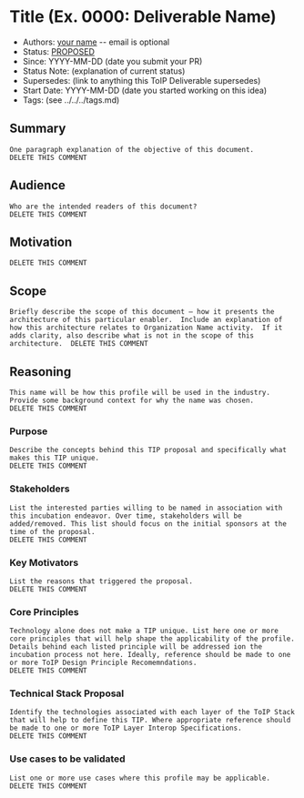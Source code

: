 # Title (Ex. 0000: Deliverable Name)
- Authors: [your name](you@github-email) -- email is optional
- Status: [PROPOSED](/README.md#proposed)
- Since: YYYY-MM-DD (date you submit your PR)
- Status Note: (explanation of current status)  
- Supersedes: (link to anything this ToIP Deliverable  supersedes)
- Start Date: YYYY-MM-DD (date you started working on this idea)
- Tags: (see ../../../tags.md)

## Summary

```
One paragraph explanation of the objective of this document.
DELETE THIS COMMENT
```

## Audience
```
Who are the intended readers of this document?
DELETE THIS COMMENT
```

## Motivation

```Why are we doing this? What use cases does it support? What is the expected outcome?
DELETE THIS COMMENT
```

## Scope

```
Briefly describe the scope of this document – how it presents the architecture of this particular enabler.  Include an explanation of how this architecture relates to Organization Name activity.  If it adds clarity, also describe what is not in the scope of this architecture.  DELETE THIS COMMENT
```

## Reasoning
```
This name will be how this profile will be used in the industry. Provide some background context for why the name was chosen.
DELETE THIS COMMENT
```

### Purpose
```
Describe the concepts behind this TIP proposal and specifically what makes this TIP unique.
DELETE THIS COMMENT
```

### Stakeholders
```
List the interested parties willing to be named in association with this incubation endeavor. Over time, stakeholders will be added/removed. This list should focus on the initial sponsors at the time of the proposal.
DELETE THIS COMMENT
```

### Key Motivators
```
List the reasons that triggered the proposal.
DELETE THIS COMMENT
```

### Core Principles
```
Technology alone does not make a TIP unique. List here one or more core principles that will help shape the applicability of the profile. Details behind each listed principle will be addressed ion the incubation process not here. Ideally, reference should be made to one or more ToIP Design Principle Recomemndations.
DELETE THIS COMMENT
```

### Technical Stack Proposal
```
Identify the technologies associated with each layer of the ToIP Stack that will help to define this TIP. Where appropriate reference should be made to one or more ToIP Layer Interop Specifications.
DELETE THIS COMMENT
```

### Use cases to be validated
```
List one or more use cases where this profile may be applicable.
DELETE THIS COMMENT
```
